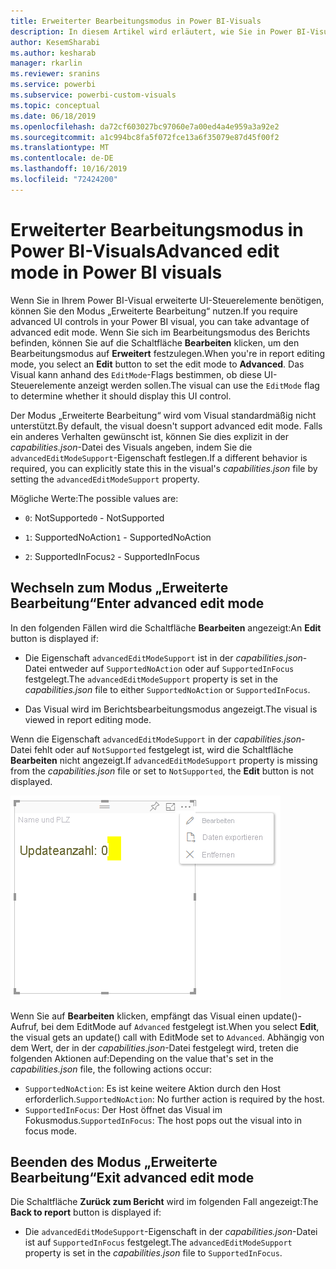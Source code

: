 ```yaml
---
title: Erweiterter Bearbeitungsmodus in Power BI-Visuals
description: In diesem Artikel wird erläutert, wie Sie in Power BI-Visuals erweiterte UI-Steuerelemente festlegen.
author: KesemSharabi
ms.author: kesharab
manager: rkarlin
ms.reviewer: sranins
ms.service: powerbi
ms.subservice: powerbi-custom-visuals
ms.topic: conceptual
ms.date: 06/18/2019
ms.openlocfilehash: da72cf603027bc97060e7a00ed4a4e959a3a92e2
ms.sourcegitcommit: a1c994bc8fa5f072fce13a6f35079e87d45f00f2
ms.translationtype: MT
ms.contentlocale: de-DE
ms.lasthandoff: 10/16/2019
ms.locfileid: "72424200"
---
```

# <a name="advanced-edit-mode-in-power-bi-visuals"></a><span data-ttu-id="298be-103">Erweiterter Bearbeitungsmodus in Power BI-Visuals</span><span class="sxs-lookup"><span data-stu-id="298be-103">Advanced edit mode in Power BI visuals</span></span>

<span data-ttu-id="298be-104">Wenn Sie in Ihrem Power BI-Visual erweiterte UI-Steuerelemente benötigen, können Sie den Modus „Erweiterte Bearbeitung“ nutzen.</span><span class="sxs-lookup"><span data-stu-id="298be-104">If you require advanced UI controls in your Power BI visual, you can take advantage of advanced edit mode.</span></span> <span data-ttu-id="298be-105">Wenn Sie sich im Bearbeitungsmodus des Berichts befinden, können Sie auf die Schaltfläche **Bearbeiten** klicken, um den Bearbeitungsmodus auf **Erweitert** festzulegen.</span><span class="sxs-lookup"><span data-stu-id="298be-105">When you're in report editing mode, you select an **Edit** button to set the edit mode to **Advanced**.</span></span> <span data-ttu-id="298be-106">Das Visual kann anhand des `EditMode`-Flags bestimmen, ob diese UI-Steuerelemente anzeigt werden sollen.</span><span class="sxs-lookup"><span data-stu-id="298be-106">The visual can use the `EditMode` flag to determine whether it should display this UI control.</span></span>

<span data-ttu-id="298be-107">Der Modus „Erweiterte Bearbeitung“ wird vom Visual standardmäßig nicht unterstützt.</span><span class="sxs-lookup"><span data-stu-id="298be-107">By default, the visual doesn't support advanced edit mode.</span></span> <span data-ttu-id="298be-108">Falls ein anderes Verhalten gewünscht ist, können Sie dies explizit in der *capabilities.json*-Datei des Visuals angeben, indem Sie die `advancedEditModeSupport`-Eigenschaft festlegen.</span><span class="sxs-lookup"><span data-stu-id="298be-108">If a different behavior is required, you can explicitly state this in the visual's *capabilities.json* file by setting the `advancedEditModeSupport` property.</span></span>

<span data-ttu-id="298be-109">Mögliche Werte:</span><span class="sxs-lookup"><span data-stu-id="298be-109">The possible values are:</span></span>

- <span data-ttu-id="298be-110">`0`: NotSupported</span><span class="sxs-lookup"><span data-stu-id="298be-110">`0` - NotSupported</span></span>

- <span data-ttu-id="298be-111">`1`: SupportedNoAction</span><span class="sxs-lookup"><span data-stu-id="298be-111">`1` - SupportedNoAction</span></span>

- <span data-ttu-id="298be-112">`2`: SupportedInFocus</span><span class="sxs-lookup"><span data-stu-id="298be-112">`2` - SupportedInFocus</span></span>

## <a name="enter-advanced-edit-mode"></a><span data-ttu-id="298be-113">Wechseln zum Modus „Erweiterte Bearbeitung“</span><span class="sxs-lookup"><span data-stu-id="298be-113">Enter advanced edit mode</span></span>

<span data-ttu-id="298be-114">In den folgenden Fällen wird die Schaltfläche **Bearbeiten** angezeigt:</span><span class="sxs-lookup"><span data-stu-id="298be-114">An **Edit** button is displayed if:</span></span>

* <span data-ttu-id="298be-115">Die Eigenschaft `advancedEditModeSupport` ist in der *capabilities.json*-Datei entweder auf `SupportedNoAction` oder auf `SupportedInFocus` festgelegt.</span><span class="sxs-lookup"><span data-stu-id="298be-115">The `advancedEditModeSupport` property is set in the *capabilities.json* file to either `SupportedNoAction` or `SupportedInFocus`.</span></span>

* <span data-ttu-id="298be-116">Das Visual wird im Berichtsbearbeitungsmodus angezeigt.</span><span class="sxs-lookup"><span data-stu-id="298be-116">The visual is viewed in report editing mode.</span></span>

<span data-ttu-id="298be-117">Wenn die Eigenschaft `advancedEditModeSupport` in der *capabilities.json*-Datei fehlt oder auf `NotSupported` festgelegt ist, wird die Schaltfläche **Bearbeiten** nicht angezeigt.</span><span class="sxs-lookup"><span data-stu-id="298be-117">If `advancedEditModeSupport` property is missing from the *capabilities.json* file or set to `NotSupported`, the **Edit** button is not displayed.</span></span>

![Aktivieren des Bearbeitungsmodus](./media/edit-mode.png)

<span data-ttu-id="298be-119">Wenn Sie auf **Bearbeiten** klicken, empfängt das Visual einen update()-Aufruf, bei dem EditMode auf `Advanced` festgelegt ist.</span><span class="sxs-lookup"><span data-stu-id="298be-119">When you select **Edit**, the visual gets an update() call with EditMode set to `Advanced`.</span></span> <span data-ttu-id="298be-120">Abhängig von dem Wert, der in der *capabilities.json*-Datei festgelegt wird, treten die folgenden Aktionen auf:</span><span class="sxs-lookup"><span data-stu-id="298be-120">Depending on the value that's set in the *capabilities.json* file, the following actions occur:</span></span>

* <span data-ttu-id="298be-121">`SupportedNoAction`: Es ist keine weitere Aktion durch den Host erforderlich.</span><span class="sxs-lookup"><span data-stu-id="298be-121">`SupportedNoAction`: No further action is required by the host.</span></span>
* <span data-ttu-id="298be-122">`SupportedInFocus`: Der Host öffnet das Visual im Fokusmodus.</span><span class="sxs-lookup"><span data-stu-id="298be-122">`SupportedInFocus`: The host pops out the visual into in focus mode.</span></span>

## <a name="exit-advanced-edit-mode"></a><span data-ttu-id="298be-123">Beenden des Modus „Erweiterte Bearbeitung“</span><span class="sxs-lookup"><span data-stu-id="298be-123">Exit advanced edit mode</span></span>

<span data-ttu-id="298be-124">Die Schaltfläche **Zurück zum Bericht** wird im folgenden Fall angezeigt:</span><span class="sxs-lookup"><span data-stu-id="298be-124">The **Back to report** button is displayed if:</span></span>

* <span data-ttu-id="298be-125">Die `advancedEditModeSupport`-Eigenschaft in der *capabilities.json*-Datei ist auf `SupportedInFocus` festgelegt.</span><span class="sxs-lookup"><span data-stu-id="298be-125">The `advancedEditModeSupport` property is set in the *capabilities.json* file to `SupportedInFocus`.</span></span>
